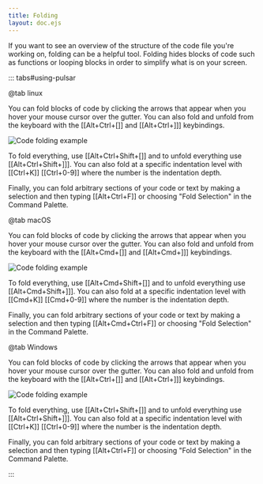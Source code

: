 ```yaml
---
title: Folding
layout: doc.ejs
---
```


If you want to see an overview of the structure of the code file you're working
on, folding can be a helpful tool. Folding hides blocks of code such as
functions or looping blocks in order to simplify what is on your screen.

::: tabs#using-pulsar

@tab linux

You can fold blocks of code by clicking the arrows that appear when you hover
your mouse cursor over the gutter. You can also fold and unfold from the
keyboard with the [[Alt+Ctrl+[]] and [[Alt+Ctrl+]]] keybindings.

![Code folding example](/img/atom/folding.png "Code folding example")

To fold everything, use [[Alt+Ctrl+Shift+[]] and to unfold everything use
[[Alt+Ctrl+Shift+]]]. You can also fold at a specific indentation level
with [[Ctrl+K]] [[Ctrl+0-9]] where the number is the indentation
depth.

Finally, you can fold arbitrary sections of your code or text by making a
selection and then typing [[Alt+Ctrl+F]] or choosing "Fold Selection" in
the Command Palette.

@tab macOS

You can fold blocks of code by clicking the arrows that appear when you hover
your mouse cursor over the gutter. You can also fold and unfold from the
keyboard with the [[Alt+Cmd+[]] and [[Alt+Cmd+]]] keybindings.

![Code folding example](/img/atom/folding.png "Code folding example")

To fold everything, use [[Alt+Cmd+Shift+[]] and to unfold everything use
[[Alt+Cmd+Shift+]]]. You can also fold at a specific indentation level
with [[Cmd+K]] [[Cmd+0-9]] where the number is the indentation
depth.

Finally, you can fold arbitrary sections of your code or text by making a
selection and then typing [[Alt+Cmd+Ctrl+F]] or choosing "Fold Selection"
in the Command Palette.

@tab Windows

You can fold blocks of code by clicking the arrows that appear when you hover
your mouse cursor over the gutter. You can also fold and unfold from the
keyboard with the [[Alt+Ctrl+[]] and [[Alt+Ctrl+]]] keybindings.

![Code folding example](/img/atom/folding.png "Code folding example")

To fold everything, use [[Alt+Ctrl+Shift+[]] and to unfold everything use
[[Alt+Ctrl+Shift+]]]. You can also fold at a specific indentation level
with [[Ctrl+K]] [[Ctrl+0-9]] where the number is the indentation
depth.

Finally, you can fold arbitrary sections of your code or text by making a
selection and then typing [[Alt+Ctrl+F]] or choosing "Fold Selection" in
the Command Palette.

:::
